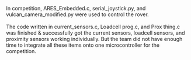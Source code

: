 In competition, ARES_Embedded.c, serial_joystick.py, and vulcan_camera_modified.py were used to control the rover. \
\
The code written in current_sensors.c, Loadcell prog.c, and Prox thing.c was finished & successfully got the current sensors, loadcell sensors, and proximity sensors working individually.  But the team did not have enough time to integrate all these items onto one microcontroller for the competition.